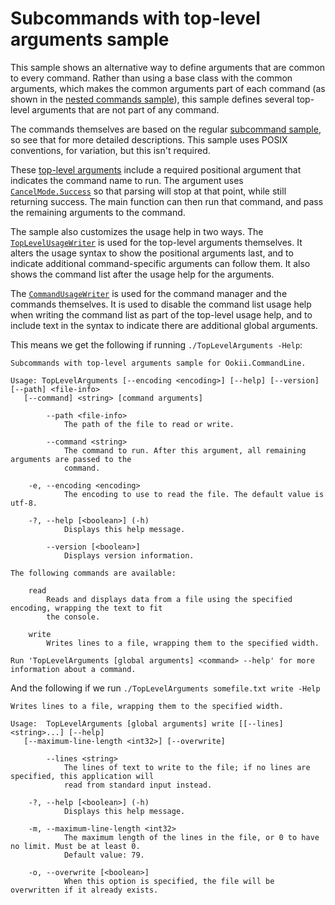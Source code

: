 # Subcommands with top-level arguments sample

This sample shows an alternative way to define arguments that are common to every command. Rather
than using a base class with the common arguments, which makes the common arguments part of each
command (as shown in the [nested commands sample](../NestedCommands)), this sample defines several
top-level arguments that are not part of any command.

The commands themselves are based on the regular [subcommand sample](../SubCommand), so see that for
more detailed descriptions. This sample uses POSIX conventions, for variation, but this isn't
required.

These [top-level arguments](TopLevelArguments.cs) include a required positional argument that
indicates the command name to run. The argument uses [`CancelMode.Success`][] so that parsing will stop
at that point, while still returning success. The main function can then run that command, and pass
the remaining arguments to the command.

The sample also customizes the usage help in two ways. The [`TopLevelUsageWriter`](TopLevelUsageWriter.cs)
is used for the top-level arguments themselves. It alters the usage syntax to show the positional
arguments last, and to indicate additional command-specific arguments can follow them. It also
shows the command list after the usage help for the arguments.

The [`CommandUsageWriter`](CommandUsageWriter.cs) is used for the command manager and the commands
themselves. It is used to disable the command list usage help when writing the command list as part
of the top-level usage help, and to include text in the syntax to indicate there are additional
global arguments.

This means we get the following if running `./TopLevelArguments -Help`:

```text
Subcommands with top-level arguments sample for Ookii.CommandLine.

Usage: TopLevelArguments [--encoding <encoding>] [--help] [--version] [--path] <file-info>
   [--command] <string> [command arguments]

        --path <file-info>
            The path of the file to read or write.

        --command <string>
            The command to run. After this argument, all remaining arguments are passed to the
            command.

    -e, --encoding <encoding>
            The encoding to use to read the file. The default value is utf-8.

    -?, --help [<boolean>] (-h)
            Displays this help message.

        --version [<boolean>]
            Displays version information.

The following commands are available:

    read
        Reads and displays data from a file using the specified encoding, wrapping the text to fit
        the console.

    write
        Writes lines to a file, wrapping them to the specified width.

Run 'TopLevelArguments [global arguments] <command> --help' for more information about a command.
```

And the following if we run `./TopLevelArguments somefile.txt write -Help`

```text
Writes lines to a file, wrapping them to the specified width.

Usage:  TopLevelArguments [global arguments] write [[--lines] <string>...] [--help]
   [--maximum-line-length <int32>] [--overwrite]

        --lines <string>
            The lines of text to write to the file; if no lines are specified, this application will
            read from standard input instead.

    -?, --help [<boolean>] (-h)
            Displays this help message.

    -m, --maximum-line-length <int32>
            The maximum length of the lines in the file, or 0 to have no limit. Must be at least 0.
            Default value: 79.

    -o, --overwrite [<boolean>]
            When this option is specified, the file will be overwritten if it already exists.
```

[`CancelMode.Success`]: https://www.ookii.org/docs/commandline-4.0/html/T_Ookii_CommandLine_CancelMode.htm
